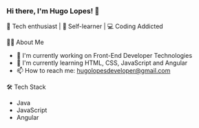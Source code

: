 ### Hi there, I'm Hugo Lopes! 👋

🚀 Tech enthusiast | 🌱 Self-learner | 💻 Coding Addicted

👨‍💻 About Me
- 🔭 I'm currently working on Front-End Developer Technologies
- 🌱 I'm currently learning HTML, CSS, JavaScript and Angular
- 📫 How to reach me: hugolopesdeveloper@gmail.com

🛠️ Tech Stack
- Java
- JavaScript
- Angular

